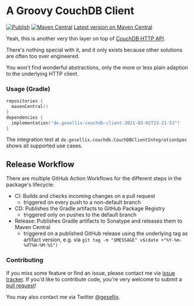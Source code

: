 # A Groovy CouchDB Client

[![Publish](https://github.com/gesellix/couchdb-client/actions/workflows/cd.yml/badge.svg)](https://github.com/gesellix/couchdb-client/actions/workflows/cd.yml)
[![Maven Central](https://github.com/gesellix/couchdb-client/actions/workflows/release.yml/badge.svg)](https://github.com/gesellix/couchdb-client/actions/workflows/release.yml)
[Latest version on Maven Central](https://search.maven.org/artifact/de.gesellix/couchdb-client)

Yeah, this is another very thin layer on top of [CouchDB HTTP API](https://docs.couchdb.org/en/2.3.1/intro/api.html).

There's nothing special with it, and it only exists because other solutions are often too over engineered.

You won't find wonderful abstractions, only the more or less plain adaption to the underlying HTTP client.

### Usage (Gradle)

````kotlin
repositories {
  mavenCentral()
}
dependencies {
  implementation("de.gesellix:couchdb-client:2021-03-02T23-21-53")
}
````

The integration test at `de.gesellix.couchdb.CouchDBClientIntegrationSpec` shows all supported use cases.

## Release Workflow

There are multiple GitHub Action Workflows for the different steps in the package's lifecycle:

- CI: Builds and checks incoming changes on a pull request
  - triggered on every push to a non-default branch
- CD: Publishes the Gradle artifacts to GitHub Package Registry
  - triggered only on pushes to the default branch
- Release: Publishes Gradle artifacts to Sonatype and releases them to Maven Central
  - triggered on a published GitHub release using the underlying tag as artifact version, e.g. via `git tag -m "$MESSAGE" v$(date +"%Y-%m-%dT%H-%M-%S")`

### Contributing

If you miss some feature or find an issue, please contact me via [issue tracker](https://github.com/gesellix/couchdb-client/issues).
If you'd like to contribute code, you're very welcome to submit a [pull request](https://github.com/gesellix/couchdb-client/pulls)!

You may also contact me via Twitter [@gesellix](https://twitter.com/gesellix).
